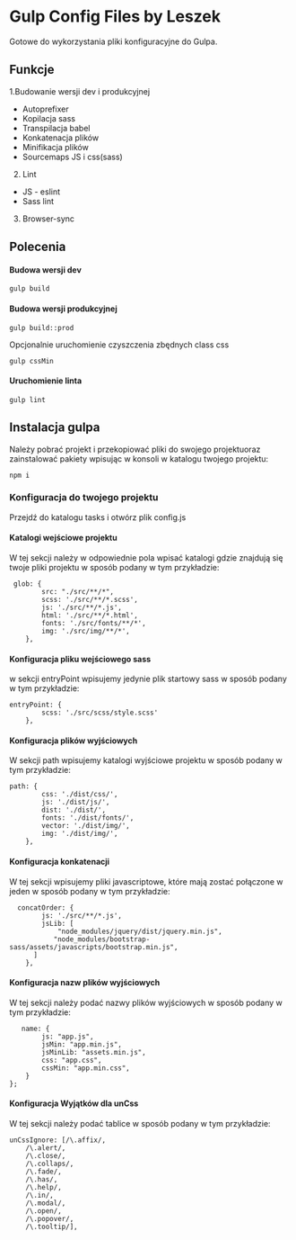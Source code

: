 # Gulp Config Files by Leszek
Gotowe do wykorzystania pliki konfiguracyjne do Gulpa.
## Funkcje
1.Budowanie wersji dev i produkcyjnej 
- Autoprefixer  
- Kopilacja sass 
- Transpilacja babel
- Konkatenacja plików
- Minifikacja plików 
- Sourcemaps JS i css(sass)
2. Lint
- JS - eslint 
- Sass lint
3. Browser-sync
##  Polecenia 

#### Budowa wersji dev
```
gulp build
```
#### Budowa wersji produkcyjnej
```
gulp build::prod
```
Opcjonalnie uruchomienie czyszczenia zbędnych class css
```
gulp cssMin
```

#### Uruchomienie linta 
```
gulp lint
```
## Instalacja gulpa
Należy pobrać projekt i przekopiować pliki do swojego projektuoraz zainstalować pakiety wpisując w konsoli w katalogu twojego projektu:
```
npm i
```
### Konfiguracja do twojego projektu
Przejdź do katalogu tasks i otwórz plik config.js

#### Katalogi wejściowe projektu
W tej sekcji należy w odpowiednie pola wpisać katalogi gdzie znajdują się twoje pliki projektu w sposób podany w tym przykładzie:
```
 glob: {
        src: "./src/**/*",
        scss: './src/**/*.scss',
        js: './src/**/*.js',
        html: './src/**/*.html',
        fonts: './src/fonts/**/*',
        img: './src/img/**/*',
    },
```
#### Konfiguracja pliku wejściowego sass
w sekcji entryPoint wpisujemy jedynie plik startowy sass w sposób podany w tym przykładzie:
```
entryPoint: {
        scss: './src/scss/style.scss'
    },
```

#### Konfiguracja plików wyjściowych 
W sekcji path wpisujemy katalogi wyjściowe projektu w sposób podany w tym przykładzie:

```
path: {
        css: './dist/css/',
        js: './dist/js/',
        dist: './dist/',
        fonts: './dist/fonts/',
        vector: './dist/img/',
        img: './dist/img/',
    },
```

#### Konfiguracja konkatenacji
W tej sekcji wpisujemy pliki javascriptowe, które mają zostać połączone w jeden w sposób podany w tym przykładzie:
```
  concatOrder: {
        js: './src/**/*.js',
        jsLib: [
            "node_modules/jquery/dist/jquery.min.js",
           "node_modules/bootstrap-sass/assets/javascripts/bootstrap.min.js",
      ]
    },
```

#### Konfiguracja nazw plików wyjściowych
W tej sekcji należy podać nazwy plików wyjściowych w sposób podany w tym przykładzie:
```
   name: {
        js: "app.js",
        jsMin: "app.min.js",
        jsMinLib: "assets.min.js",
        css: "app.css",
        cssMin: "app.min.css",
    }
};
```
#### Konfiguracja Wyjątków dla unCss
W tej sekcji należy podać tablice w sposób podany w tym przykładzie:
```
unCssIgnore: [/\.affix/,
    /\.alert/,
    /\.close/,
    /\.collaps/,
    /\.fade/,
    /\.has/,
    /\.help/,
    /\.in/,
    /\.modal/,
    /\.open/,
    /\.popover/,
    /\.tooltip/],
```
